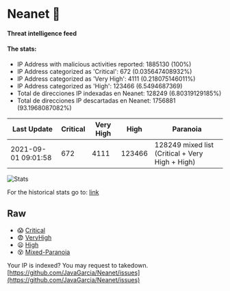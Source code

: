 # Neanet :hocho:
#### Threat intelligence feed
#### The stats:

- IP Address with malicious activities reported: 1885130 (100%)
- IP Address categorized as 'Critical':  672 (0.035647408932%)
- IP Address categorized as 'Very High':  4111 (0.218075146011%)
- IP Address categorized as 'High':  123466 (6.5494687369)
- Total de direcciones IP indexadas en Neanet:  128249 (6.80319129185%)
- Total de direcciones IP descartadas en Neanet:  1756881 (93.1968087082%)

| Last Update | Critical | Very High | High | Paranoia |
| --- | --- | --- | --- | --- |
| 2021-09-01 09:01:58 | 672 | 4111 | 123466 | 128249 mixed list (Critical + Very High + High)|

![Stats](https://docs.google.com/spreadsheets/d/e/2PACX-1vSnaNMIXVabIpDJjufMlzH7poXnshF3mgd8Is1g9ytUEzVsP5my4Trn8f-xkoLLQ38xpL3HtmUexLo6/pubchart?oid=501124687&format=image)

For the historical stats go to: [link](/stats.csv)
## Raw
- :scream: [Critical](https://raw.githubusercontent.com/JavaGarcia/Neanet/master/blacklists/neanet_critical.txt)
- :fearful: [VeryHigh](https://raw.githubusercontent.com/JavaGarcia/Neanet/master/blacklists/neanet_veryHigh.txtt)
- :frowning: [High](https://raw.githubusercontent.com/JavaGarcia/Neanet/master/blacklists/neanet_high.txt)
- :dizzy_face: [Mixed-Paranoia](https://raw.githubusercontent.com/JavaGarcia/Neanet/master/blacklists/neanet_all.txt)


Your IP is indexed? You may request to takedown. [https://github.com/JavaGarcia/Neanet/issues](https://github.com/JavaGarcia/Neanet/issues)












































































































































































































































































































































































































































































































































































































































































































































































































































































































































































































































































































































































































































































































































































































































































































































































































































































































































































































































































































































































































































































































































































































































































































































































































































































































































































































































































































































































































































































































































































































































































































































































































































































































































































































































































































































































































































































































































































































































































































































































































































































































































































































































































































































































































































































































































































































































































































































































































































































































































































































































































































































































































































































































































































































































































































































































































































































































































































































































































































































































































































































































































































































































































































































































































































































































































































































































































































































































































































































































































































































































































































































































































































































































































































































































































































































































































































































































































































































































































































































































































































































































































































































































































































































































































































































































































































































































